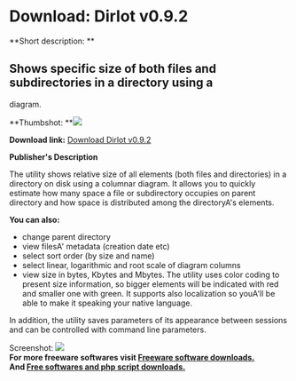 # Download: Dirlot v0.9.2

**Short description: **

## Shows specific size of both files and subdirectories in a directory using a
diagram.

  
**Thumbshot: **![](http://www.freewarefiles.com/screenshot/dirlot092_md.gif)   
  
**Download link:** [Download Dirlot v0.9.2](http://freesoftwares.boysofts.com/Dirlot-V_program_27145.html)  
  

**Publisher's Description**  
  

The utility shows relative size of all elements (both files and directories)
in a directory on disk using a columnar diagram. It allows you to quickly
estimate how many space a file or subdirectory occupies on parent directory
and how space is distributed among the directoryA's elements.

**You can also:**

  * change parent directory 
  * view filesA' metadata (creation date etc) 
  * select sort order (by size and name) 
  * select linear, logarithmic and root scale of diagram columns 
  * view size in bytes, Kbytes and Mbytes. 
The utility uses color coding to present size information, so bigger elements
will be indicated with red and smaller one with green. It supports also
localization so youA'll be able to make it speaking your native language.

In addition, the utility saves parameters of its appearance between sessions
and can be controlled with command line parameters.

  
  
Screenshot: ![](http://www.freewarefiles.com/screenshot/dirlot092.gif)  
**For more freeware softwares visit [Freeware software downloads.](http://freesoftwares.boysofts.com/)**   
**And [Free softwares and php script downloads.](http://www.boysofts.com/)**

